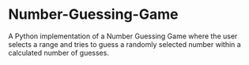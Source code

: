 # Number-Guessing-Game
A Python implementation of a Number Guessing Game where the user selects a range and tries to guess a randomly selected number within a calculated number of guesses.
